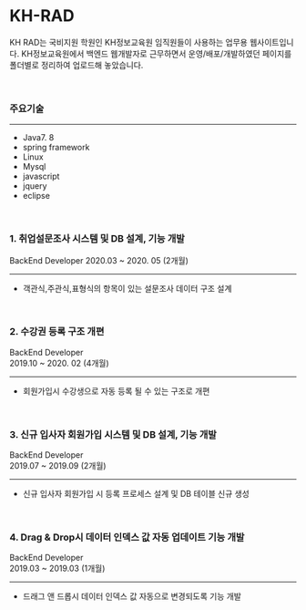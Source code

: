 # KH-RAD
KH RAD는 국비지원 학원인 KH정보교육원 임직원들이 사용하는 업무용 웹사이트입니다. 
KH정보교육원에서 백엔드 웹개발자로 근무하면서 운영/배포/개발하였던 페이지를 폴더별로 정리하여 업로드해 놓았습니다. 

<br>

### 주요기술 
***
- Java7. 8
- spring framework
- Linux
- Mysql
- javascript
- jquery
- eclipse

<br>

### 1. 취업설문조사 시스템 및 DB 설계, 기능 개발
BackEnd Developer
2020.03 ~ 2020. 05 (2개월)
***
* 객관식,주관식,표형식의 항목이 있는 설문조사 데이터 구조 설계

<br>

### 2. 수강권 등록 구조 개편 
BackEnd Developer<br>
2019.10 ~ 2020. 02 (4개월)
***
* 회원가입시 수강생으로 자동 등록 될 수 있는 구조로 개편

<br>

### 3. 신규 입사자 회원가입 시스템 및 DB 설계, 기능 개발
BackEnd Developer<br>
2019.07 ~ 2019.09 (2개월)
***
* 신규 입사자 회원가입 시 등록 프로세스 설계 및 DB 테이블 신규 생성

<br>

### 4. Drag & Drop시 데이터 인덱스 값 자동 업데이트 기능 개발
BackEnd Developer<br>
2019.03 ~ 2019.03 (1개월)
***
* 드래그 앤 드롭시 데이터 인덱스 값 자동으로 변경되도록 기능 개발
